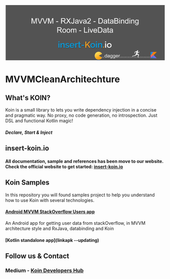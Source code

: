 ![logo](./image/luyen_banner.png)

# MVVMCleanArchitechture
## What's KOIN?

Koin is a small library to lets you write dependency injection in a concise and pragmatic way. No proxy, no code generation, no introspection. Just DSL and functional Kotlin magic!

#### *Declare, Start & Inject*


## insert-koin.io

#### All documentation, sample and references has been move to our website. Check the official website to get started: [insert-koin.io](https://insert-koin.io)


## Koin Samples

In this repository you will found samples project to help you understand how to use Koin with several technologies.

#### [Android MVVM StackOverflow Users app](https://github.com/ninhvanluyen)

An Android app for getting user data from stackOverflow, in MVVM architecture style and RxJava, databinding and Koin


#### [Kotlin standalone app](linkapk --updating)

## Follow us & Contact

### Medium - [Koin Developers Hub](https://medium.com/koin-luyen-developer)




